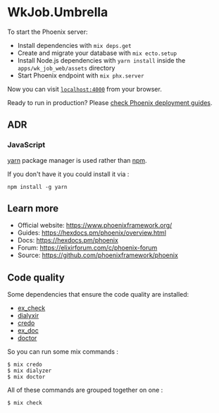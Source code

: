 # WkJob.Umbrella

To start the Phoenix server:

  * Install dependencies with `mix deps.get`
  * Create and migrate your database with `mix ecto.setup`
  * Install Node.js dependencies with `yarn install` inside the `apps/wk_job_web/assets` directory
  * Start Phoenix endpoint with `mix phx.server`

Now you can visit [`localhost:4000`](http://localhost:4000) from your browser.

Ready to run in production? Please [check Phoenix deployment guides](https://hexdocs.pm/phoenix/deployment.html).

## ADR

### JavaScript

[yarn](https://yarnpkg.com/) package manager is used rather than [npm](https://www.npmjs.com/).

If you don't have it you could install it via :

```shell
npm install -g yarn
```

## Learn more

  * Official website: https://www.phoenixframework.org/
  * Guides: https://hexdocs.pm/phoenix/overview.html
  * Docs: https://hexdocs.pm/phoenix
  * Forum: https://elixirforum.com/c/phoenix-forum
  * Source: https://github.com/phoenixframework/phoenix

## Code quality

Some dependencies that ensure the code quality are installed:

- [ex_check][ex_check]
- [dialyxir][dialyxir]
- [credo][credo]
- [ex_doc][ex_doc]
- [doctor][doctor]

So you can run some mix commands :

```shell
$ mix credo
$ mix dialyzer
$ mix doctor
```

All of these commands are grouped together on one :

```shell
$ mix check
```

[ex_check]: https://hex.pm/packages/ex_check "One task to efficiently run all code analysis & testing tools in an Elixir project"
[dialyxir]: https://hex.pm/packages/dialyxir "Mix tasks to simplify use of Dialyzer in Elixir projects"
[credo]: https://hex.pm/packages/credo "A static code analysis tool with a focus on code consistency and teaching"
[ex_doc]: https://hex.pm/packages/ex_doc "ExDoc is a documentation generation tool for Elixir"
[doctor]: https://hex.pm/packages/doctor "Simple utility to create documentation coverage reports"
